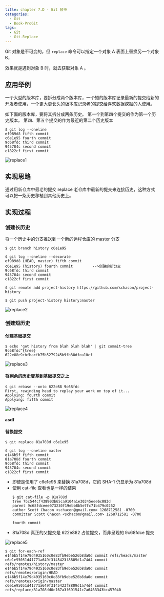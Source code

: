 ```yaml
---
title: chapter 7.D - Git 替换
categories:
  - Git
  - Book-ProGit
tags:
  - Git
  - Git-Replace
---
```


Git 对象是不可变的，但 `replace` 命令可以指定一个对象 A 表面上替换另一个对象 B，

效果就是遇到对象 B 时，就去获取对象 A 。

<!--more-->

## 应用举例

一个大型的版本库，要拆分成两个版本库，一个短的版本库记录最新的提交给新的开发者使用，一个更大更长久的版本库记录老的提交给喜欢数据挖掘的人使用。

如下面的版本库，要将其拆分成两条历史。 第一个到第四个提交的作为第一个历史版本。 第四、第五个提交的作为最近的第二个历史版本

```
$ git log --oneline
ef989d8 fifth commit
c6e1e95 fourth commit
9c68fdc third commit
945704c second commit
c1822cf first commit
```

![replace1](https://www.git-scm.com/book/en/v2/images/replace1.png)

## 实现思路

通过用新仓库中最老的提交 replace 老仓库中最新的提交来连接历史，这种方式可以把一条历史移植到其他历史上。

## 实现过程

### 创建长历史

将一个历史中的分支推送到一个新的远程仓库的 master 分支
```
$ git branch history c6e1e95

$ git log --oneline --decorate
ef989d8 (HEAD, master) fifth commit
c6e1e95 (history) fourth commit         -->创建的新分支
9c68fdc third commit
945704c second commit
c1822cf first commit

$ git remote add project-history https://github.com/schacon/project-history

$ git push project-history history:master
```

![replace2](https://www.git-scm.com/book/en/v2/images/replace2.png)


### 创建短历史

#### 创建基础提交

```
$ echo 'get history from blah blah blah' | git commit-tree 9c68fdc^{tree}
622e88e9cbfbacfb75b5279245b9fb38dfea10cf
```

![replace3](https://www.git-scm.com/book/en/v2/images/replace3.png)

#### 将剩余的历史变基到基础提交之上

```
$ git rebase --onto 622e88 9c68fdc
First, rewinding head to replay your work on top of it...
Applying: fourth commit
Applying: fifth commit
```

![replace4](https://www.git-scm.com/book/en/v2/images/replace4.png)

#### asdf

#### 替换提交

```
$ git replace 81a708d c6e1e95

$ git log --oneline master
e146b5f fifth commit
81a708d fourth commit
9c68fdc third commit
945704c second commit
c1822cf first commit
```
* 即使是使用了 c6e1e95 来替换 81a708d，它的 SHA-1 仍显示为 81a708d
* 使用 cat-file 查看也是一样的结果
    ```
    $ git cat-file -p 81a708d
    tree 7bc544cf438903b65ca9104a1e30345eee6c083d
    parent 9c68fdceee073230f19ebb8b5e7fc71b479c0252
    author Scott Chacon <schacon@gmail.com> 1268712581 -0700
    committer Scott Chacon <schacon@gmail.com> 1268712581 -0700

    fourth commit
    ```
* 81a708d 真正的父提交是 622e882 占位提交，而非呈现的 9c68fdce 提交

![replace5](https://www.git-scm.com/book/en/v2/images/replace5.png)


```
$ git for-each-ref
e146b5f14e79d4935160c0e83fb9ebe526b8da0d commit	refs/heads/master
c6e1e95051d41771a649f3145423f8809d1a74d4 commit	refs/remotes/history/master
e146b5f14e79d4935160c0e83fb9ebe526b8da0d commit	refs/remotes/origin/HEAD
e146b5f14e79d4935160c0e83fb9ebe526b8da0d commit	refs/remotes/origin/master
c6e1e95051d41771a649f3145423f8809d1a74d4 commit	refs/replace/81a708dd0e167a3f691541c7a6463343bc457040
```
